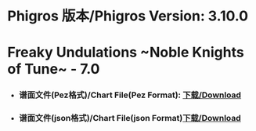 
# Phigros 版本/Phigros Version:  3.10.0

# __Freaky Undulations ~Noble Knights of Tune~ - 7.0__

- ### __谱面文件(Pez格式)/Chart File(Pez Format):  [下载/Download](https://github.com/Po6647A/WebAssests/releases/download/3.10.0/0)__

- ### __谱面文件(json格式)/Chart File(json Format)[下载/Download](https://github.com/Po6647A/WebAssests/releases/download/3.10.0/357.json)__

